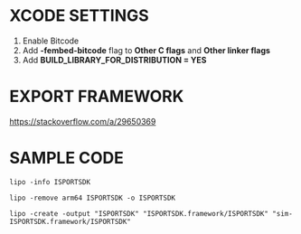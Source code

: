 # XCODE SETTINGS
1. Enable Bitcode
2. Add **-fembed-bitcode** flag to **Other C flags** and **Other linker flags**
3. Add **BUILD_LIBRARY_FOR_DISTRIBUTION = YES**

# EXPORT FRAMEWORK
https://stackoverflow.com/a/29650369

# SAMPLE CODE
`lipo -info ISPORTSDK`

`lipo -remove arm64 ISPORTSDK -o ISPORTSDK`

`lipo -create -output "ISPORTSDK" "ISPORTSDK.framework/ISPORTSDK" "sim-ISPORTSDK.framework/ISPORTSDK"`